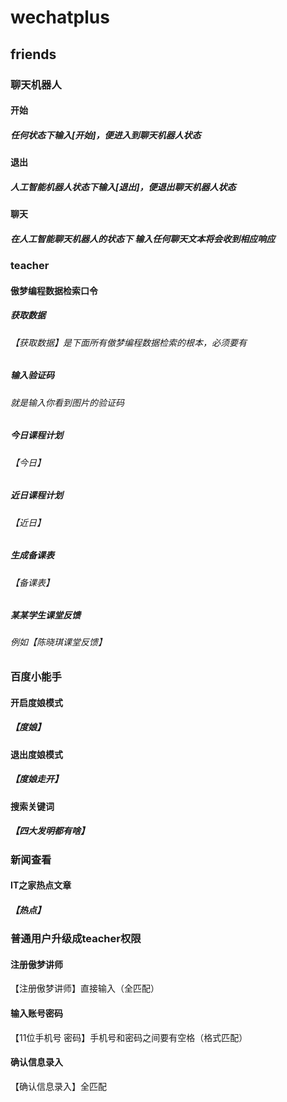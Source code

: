 # wechatplus

## friends

### 聊天机器人

#### 开始

##### 任何状态下输入[开始]，便进入到聊天机器人状态

#### 退出

##### 人工智能机器人状态下输入[退出]，便退出聊天机器人状态

#### 聊天

##### 在人工智能聊天机器人的状态下 输入任何聊天文本将会收到相应响应

### teacher

#### 傲梦编程数据检索口令

##### 获取数据

###### 【获取数据】是下面所有傲梦编程数据检索的根本，必须要有

##### 输入验证码

###### 就是输入你看到图片的验证码

##### 今日课程计划

###### 【今日】

##### 近日课程计划

###### 【近日】

##### 生成备课表

###### 【备课表】

##### 某某学生课堂反馈

###### 例如【陈晓琪课堂反馈】

### 百度小能手

#### 开启度娘模式

##### 【度娘】

#### 退出度娘模式

##### 【度娘走开】

#### 搜索关键词

##### 【四大发明都有啥】

### 新闻查看

#### IT之家热点文章

##### 【热点】

### 普通用户升级成teacher权限

#### 注册傲梦讲师

【注册傲梦讲师】直接输入（全匹配）

#### 输入账号密码

【11位手机号 密码】手机号和密码之间要有空格（格式匹配）

#### 确认信息录入

【确认信息录入】全匹配